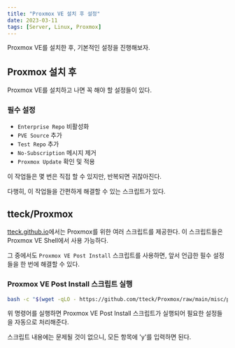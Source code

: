 ```yaml
---
title: "Proxmox VE 설치 후 설정"
date: 2023-03-11
tags: [Server, Linux, Proxmox]
---
```


Proxmox VE를 설치한 후, 기본적인 설정을 진행해보자.

## Proxmox 설치 후

Proxmox VE를 설치하고 나면 꼭 해야 할 설정들이 있다.

### 필수 설정

- `Enterprise Repo` 비활성화
- `PVE Source` 추가
- `Test Repo` 추가
- `No-Subscription` 메시지 제거
- `Proxmox Update` 확인 및 적용

이 작업들은 몇 번은 직접 할 수 있지만, 반복되면 귀찮아진다.

다행히, 이 작업들을 간편하게 해결할 수 있는 스크립트가 있다.

## tteck/Proxmox

[tteck.github.io](https://tteck.github.io/Proxmox)에서는 Proxmox를 위한 여러 스크립트를 제공한다. 이 스크립트들은 Proxmox VE Shell에서 사용 가능하다.

그 중에서도 `Proxmox VE Post Install` 스크립트를 사용하면, 앞서 언급한 필수 설정들을 한 번에 해결할 수 있다.

### Proxmox VE Post Install 스크립트 실행

```bash
bash -c "$(wget -qLO - https://github.com/tteck/Proxmox/raw/main/misc/post-pve-install.sh)"
```

위 명령어를 실행하면 Proxmox VE Post Install 스크립트가 실행되어 필요한 설정들을 자동으로 처리해준다.

스크립트 내용에는 문제될 것이 없으니, 모든 항목에 'y'를 입력하면 된다.